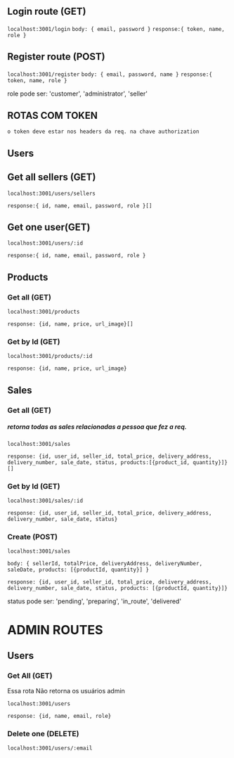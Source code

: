 ## Login route (GET)

`localhost:3001/login`
`
body: {
    email, password
}
`
`response:{
token, name, role
}
`

## Register route (POST)

`localhost:3001/register`
`
body: {
    email, password, name
}
`
`response:{
token, name, role
}
`

role pode ser: 'customer', 'administrator', 'seller'

## ROTAS COM TOKEN

`o token deve estar nos headers da req. na chave authorization`

## Users

## Get all sellers (GET)

`localhost:3001/users/sellers`

`response:{
 id, name, email, password, role
}[]
`  

## Get one user(GET)

`localhost:3001/users/:id`

`response:{
 id, name, email, password, role
}`


## Products

### Get all (GET)

`localhost:3001/products`

`response: {id, name, price, url_image}[]`

### Get by Id (GET)

`localhost:3001/products/:id`

`response: {id, name, price, url_image}`

## Sales

### Get all (GET)

##### retorna todas as sales relacionadas a pessoa que fez a req.

`localhost:3001/sales`

`response: {id, user_id, seller_id, total_price, delivery_address, delivery_number, sale_date, status, products:[{product_id, quantity}]}[]`

### Get by Id (GET)

`localhost:3001/sales/:id`

`response: {id, user_id, seller_id, total_price, delivery_address, delivery_number, sale_date, status}`

### Create (POST)

`localhost:3001/sales`

`body: {
    sellerId, totalPrice, deliveryAddress, deliveryNumber, saleDate, products: [{productId, quantity}]
}`

`response: {id, user_id, seller_id, total_price, delivery_address, delivery_number, sale_date, status, products: [{productId, quantity}]}`

status pode ser: 'pending', 'preparing', 'in_route', 'delivered'

# ADMIN ROUTES

## Users

### Get All (GET)

Essa rota Não retorna os usuários admin

`localhost:3001/users`

`response: {id, name, email, role}`

### Delete one (DELETE)

`localhost:3001/users/:email`

